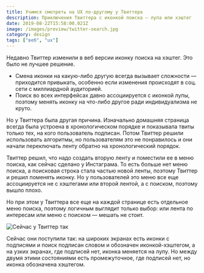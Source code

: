 ```yaml
---
title: Учимся смотреть на UX по-другому у Твиттера
description: Приключения Твиттера с иконкой поиска — лупа или хэштег
date: 2019-08-22T15:58:00.021Z
image: /images/preview/twitter-search.jpg
category: design
tags: ["веб", "ux"]
---
```


Недавно Твиттер изменили в веб версии иконку поиска на хэштег. Это было не лучшее решение.

- Смена иконки на какую-либо другую всегда вызывает сложности — приходится привыкать, особенно если изменения происходят в соц. сети с миллиардной аудиторией.
- Поиск во всех интерфейсах давно ассоциируется с иконкой лупы, поэтому менять иконку на что-либо другое ради индивидуализма не круто.

Но у Твиттера была другая причина. Изначально домашняя страница всегда была устроена в хронологическом порядке и показывала твиты только тех, на кого пользователь подписан. Потом Твиттер решили использовать алгоритмы, но пользователям это не понравилось и они начали переключать ленту обратно на хронологический порядок.

Твиттер решил, что надо создать вторую ленту и поместили ее в меню поиска, как сейчас сделано у Инстаграма. То есть больше нет меню поиска, а поисковая строка стала частью новой ленты, поэтому Твиттер и решил поменять иконку. Но у пользователей это меню все еще ассоциируется не с хэштегами или второй лентой, а с поиском, поэтому вышло плохо.

Но при этом у Твиттера все еще на каждой странице есть отдельное меню поиска, поэтому логичным выглядит только выбор: или лента по интересам или меню с поиском — мешать не стоит.

![Сейчас у Твиттер так](/images/twitter-sidebar.jpg)

Сейчас они поступили так: на широких экранах есть иконки с подписями и поиск подписан словом и обозначен иконкой-хэштегом, а на узких экранах, где подписей нет, иконка меняется на лупу. Но между двумя этими состояниями есть промежуточное, где подписей нет, но иконка обозначена хэштегом.
